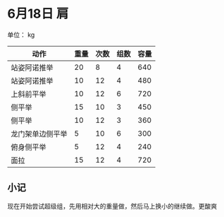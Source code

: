 # 6月18日 肩
单位： kg  

| 动作 | 重量 | 次数 | 组数 | 容量 |
| ----- | ----- | ----- | ----- | ----- |
| 站姿阿诺推举 | 20 | 8 | 4 | 640 |
| 站姿阿诺推举 | 10 | 12 | 4 | 480 |
| 上斜前平举 | 10 | 12 | 6 | 720 |
| 侧平举 | 15 | 10 | 3 | 450 |
| 侧平举 | 10 | 12 | 3 | 360 |
| 龙门架单边侧平举 | 5 | 10 | 6 | 300 |
| 俯身侧平举 | 5 | 12 | 4 | 240 |
| 面拉 | 15 | 12 | 4 | 720 |

## 小记
现在开始尝试超级组，先用相对大的重量做，然后马上换小的继续做。更酸爽  